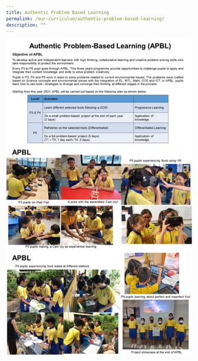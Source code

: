 ```yaml
---
title: Authentic Problem Based Learning
permalink: /our-curriculum/authentic-problem-based-learning/
description: ""
---
```

![](/images/apblSlide1.jpeg)
![](/images/apblSlide2.jpeg)
![](/images/apblSlide3.jpeg)